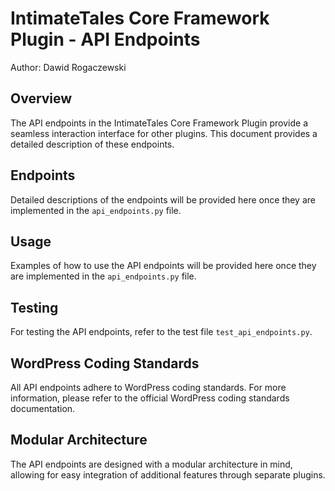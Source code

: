 # IntimateTales Core Framework Plugin - API Endpoints

Author: Dawid Rogaczewski

## Overview

The API endpoints in the IntimateTales Core Framework Plugin provide a seamless interaction interface for other plugins. This document provides a detailed description of these endpoints.

## Endpoints

Detailed descriptions of the endpoints will be provided here once they are implemented in the `api_endpoints.py` file.

## Usage

Examples of how to use the API endpoints will be provided here once they are implemented in the `api_endpoints.py` file.

## Testing

For testing the API endpoints, refer to the test file `test_api_endpoints.py`.

## WordPress Coding Standards

All API endpoints adhere to WordPress coding standards. For more information, please refer to the official WordPress coding standards documentation.

## Modular Architecture

The API endpoints are designed with a modular architecture in mind, allowing for easy integration of additional features through separate plugins.